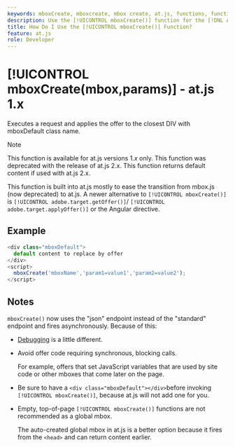 ```yaml
---
keywords: mboxCreate, mboxcreate, mbox create, at.js, functions, function
description: Use the [!UICONTROL mboxCreate()] function for the [!DNL Adobe Target] at.js JavaScript library to apply offers to the closest DIV with the mboxDefault class name. (at.js 1.x)
title: How Do I Use the [!UICONTROL mboxCreate()] Function?
feature: at.js
role: Developer
---
```

# [!UICONTROL mboxCreate(mbox,params)] - at.js 1.x 

Executes a request and applies the offer to the closest DIV with mboxDefault class name.

>[!NOTE]
>
>This function is available for at.js versions 1.*x* only. This function was deprecated with the release of at.js 2.x. This function returns default content if used with at.js 2.x.

This function is built into at.js mostly to ease the transition from mbox.js (now deprecated) to at.js. A newer alternative to `[!UICONTROL mboxCreate()]` is `[!UICONTROL adobe.target.getOffer()]`/ `[!UICONTROL adobe.target.applyOffer()]` or the Angular directive.

## Example

```javascript
<div class="mboxDefault"> 
  default content to replace by offer 
</div> 
<script> 
  mboxCreate('mboxName','param1=value1','param2=value2'); 
</script>
```

## Notes

`mboxCreate()` now uses the "json" endpoint instead of the "standard" endpoint and fires asynchronously. Because of this:

* [Debugging](/help/dev/implement/client-side/target-debugging-atjs/target-debugging-atjs.md) is a little different. 
* Avoid offer code requiring synchronous, blocking calls.

  For example, offers that set JavaScript variables that are used by site code or other mboxes that come later on the page.
  
* Be sure to have a `<div class="mboxDefault"></div>`before invoking `[!UICONTROL mboxCreate()]`, because at.js will not add one for you. 

* Empty, top-of-page `[!UICONTROL mboxCreate()]` functions are not recommended as a global mbox.

  The auto-created global mbox in at.js is a better option because it fires from the `<head>` and can return content earlier.
